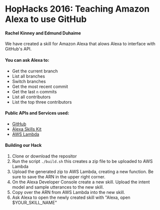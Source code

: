 # HopHacks 2016: Teaching Amazon Alexa to use GitHub
#### Rachel Kinney and Edmund Duhaime

We have created a skill for Amazon Alexa that alows Alexa to interface with GitHub's API.

#### You can ask Alexa to:

  - Get the current branch
  - List all branches
  - Switch branches
  - Get the most recent commit
  - Get the last `n` commits
  - List all contributors
  - List the top three contributors

#### Public APIs and Services used:

  - [GitHub]
  - [Alexa Skills Kit]
  - [AWS Lambda]

#### Building our Hack
  1. Clone or download the repositor
  2. Run the script `./build.sh` this creates a zip file to be uploaded to AWS Lambda
  3. Upload the generated zip to AWS Lambda, creating a new function. Be sure to save the ARN in the upper right corner.
  4. On the Alexa Developer Console create a new skill. Upload the intent model and sample utterances to the new skill.
  5. Copy over the ARN from AWS Lambda into the new skill.
  6. Ask Alexa to open the newly created skill with "Alexa, open $YOUR_SKILL_NAME"

[//]: #

   [GitHub]: <https://developer.github.com/v3/>
   [Alexa Skills Kit]: <https://developer.amazon.com/alexa-skills-kit>
   [AWS Lambda]: <https://aws.amazon.com/lambda/>
